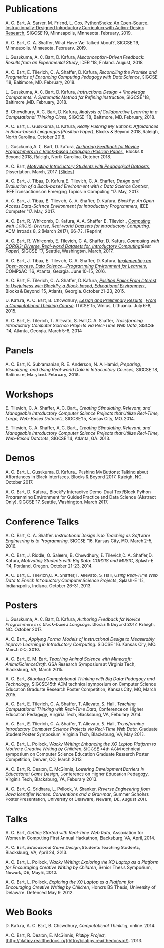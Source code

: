 # Publications

A. C. Bart, A. Sarver, M. Friend, L. Cox, [PythonSneks: An Open-Source, Instructionally-Designed Introductory Curriculum with Action-Design Research](papers/acbart-sigcse19-sneks.pdf), SIGCSE'19, Minneapolis, Minnesota. February, 2019.

A. C. Bart, C. A. Shaffer, What Have We Talked About?, SIGCSE'19, Minneapolis, Minnesota. February, 2019.

L. Gusukuma, A. C. Bart, D. Kafura, _Misconception-Driven Feedback: Results from an Experimental Study_, ICER '18, Finland. August, 2018.

A. C. Bart, E. Tilevich, C. A. Shaffer, D. Kafura, _Reconciling the Promise and Pragmatics of Enhancing Computing Pedagogy with Data Science_, SIGCSE '18, Baltimore, MD. February, 2018.  

L. Gusukuma, A. C. Bart, D. Kafura, _Instructional Design + Knowledge Components: A Systematic Method for Refining Instruction,_ SIGCSE '18, Baltimore ,MD. February, 2018.

B. Chowdhury, A. C. Bart, D. Kafura, _Analysis of Collaborative Learning in a Computational Thinking Class_, SIGCSE '18, Baltimore, MD. February, 2018.

A. C. Bart, L. Gusukuma, D. Kafura, _Really Pushing My Buttons: Affordances in Block-based Languages (Position Paper)_, Blocks & Beyond 2018, Raleigh, North Carolina. October 2018.

L. Gusukuma,A. C. Bart, D. Kafura, _[Authoring Feedback for Novice Programmers in a Block-based Language (Position Paper)](papers/s03-gusukuma.pdf)_, Blocks & Beyond 2018, Raleigh, North Carolina. October 2018.

A. C. Bart, _[Motivating Introductory Students with Pedagogical Datasets](papers/Bart_AC_D_2017.pdf)_, Dissertation. March, 2017. \[[Slides](papers/dissertation-acbart-slides.pdf)\]

A. C. Bart, J. Tibau, D. Kafura,E. Tilevich, C. A. Shaffer, _Design and Evaluation of a Block-based Environment with a Data Science Context_, IEEETransactions on Emerging Topics in Computing '17. May, 2017.

A. C. Bart, J. Tibau, E. Tilevich, C. A. Shaffer, D. Kafura, _BlockPy: An Open Access Data-Science Environment for Introductory Programmers_, IEEE Computer '17. May, 2017.

A. C. Bart, R. Whitcomb, D. Kafura, A. A. Shaffer, E. Tilevich., _[Computing with CORGIS: Diverse, Real-world Datasets for Introductory Computing](papers/p66-bart-inroads.pdf)._ ACM Inroads 8, 2 (March 2017), 66-72. \[Reprint\]

A. C. Bart, R. Whitcomb, E. Tilevich, C. A. Shaffer, D. Kafura, _[Computing with CORGIS: Diverse, Real-world Datasets for. Introductory Computing](papers/acbart-sigcse17-corgis.pdf)(Best Paper)_, SIGCSE '17, Seattle, Washington. March, 2017.

A. C. Bart, J. Tibau, E. Tilevich, C. A. Shaffer, D. Kafura, _[Implementing an Open-access, Data Science](goog_1803455961)__[Programming Environment for Learners](papers/compsac-paper367.pdf)_, COMPSAC '16, Atlanta, Georgia. June 10-15, 2016.

A. C. Bart, E. Tilevich, C. A. Shaffer, D. Kafura, _[Position Paper:From Interest to Usefulness with BlockPy, a Block-based, Educational Environment](papers/blockpy-position-paper.pdf)_, Blocks & Beyond '15, Atlanta, Georgia. October 21-23, 2015.

D. Kafura, A. C. Bart, B. Chowdhury, _[Design and Preliminary Results](goog_1803455971)__[From a Computational Thinking Course](papers/p63-kafura.pdf)_. ITiCSE'15, Vilnius, Lithuania. July 6-8, 2015.

A. C. Bart, E. Tilevich, T. Allevato, S. Hall,C. A. Shaffer, _Transforming Introductory Computer Science Projects via Real-Time Web Data_, SIGCSE '14, Atlanta, Georgia. March 5-8, 2014.

# Panels

A. C. Bart, K. Subramanian, R. E. Anderson, N. A. Hamid, _Preparing, Visualizing, and Using Real-world Data in Introductory Courses,_ SIGCSE'18, Baltimore, Maryland. February, 2018.

# Workshops

E. Tilevich, C. A. Shaffer, A. C. Bart., _Creating Stimulating, Relevant, and Manageable Introductory Computer Science Projects that Utilize Real-Time, Large, Web-Based Datasets_, SIGCSE'15, Kansas City, MO. 2014.

E. Tilevich, C. A. Shaffer, A. C. Bart., _Creating Stimulating, Relevant, and Manageable Introductory Computer Science Projects that Utilize Real-Time, Web-Based Datasets_, SIGCSE'14, Atlanta, GA. 2013.

# Demos

A. C. Bart, L. Gusukuma, D. Kafura., Pushing My Buttons: Talking about Affordances in Block Interfaces. Blocks & Beyond 2017. Raleigh, NC. October 2017.

A. C. Bart, D. Kafura., BlockPy Interactive Demo: Dual Text/Block Python Programming Environment for Guided Practice and Data Science (Abstract Only). SIGCSE'17. Seattle, Washington. March 2017.

# Conference Talks

A. C. Bart, C. A. Shaffer. _Instructional Design is to Teaching as Software Engineering is to Programming_. SIGCSE '16. Kansas City, MO. March 2-5, 2016.

A. C. Bart, J. Riddle, O. Saleem, B. Chowdhury, E. Tilevich,C. A. Shaffer,D. Kafura, _Motivating Students with Big Data: CORGIS and MUSIC_, Splash-E '14, Portland, Oregon. October 21-23, 2014.

A. C. Bart, E. Tilevich,C. A. Shaffer,T. Allevato, S. Hall, _Using Real-Time Web Data to Enrich Introductory Computer Science Projects_, Splash-E '13, Indianapolis, Indiana. October 26-31, 2013.

# Posters

L. Gusukuma, A. C. Bart, D. Kafura, _Authoring Feedback for Novice Programmers in a Block-based Language._ Blocks & Beyond 2017. Raleigh, NC. October 2017.

A. C. Bart., _Applying Formal Models of Instructional Design to Measurably Improve Learning in Introductory Computing_. SIGCSE '16. Kansas City, MO. March 2-5, 2016.

A. C. Bart, E. M. Bart, _Teaching Animal Science with Minecraft: AnimalScienceCraft_. GSA Research Symposium at Virginia Tech, Blacksburg, VA, March 2015.

A. C. Bart, _Situating Computational Thinking with Big Data: Pedagogy and Technology_, SIGCSE45th ACM technical symposium on Computer Science Education Graduate Research Poster Competition, Kansas City, MO, March 2015.

A. C. Bart, E. Tilevich, C. A. Shaffer, T. Allevato, S. Hall, _Teaching Computational Thinking with Real-Time Data_, Conference on Higher Education Pedagogy, Virginia Tech, Blacksburg, VA, Feburary 2014.

A. C. Bart, E. Tilevich, C. A. Shaffer, T. Allevato, S. Hall, _Transforming Introductory Computer Science Projects via Real-Time Web Data_, Graduate Student Poster Symposium, Virginia Tech, Blacksburg, VA, May 2013.

A. C. Bart, L. Pollock, _Wacky Writing: Enhancing the XO Laptop Platform to Motivate Creative Writing by Children_, SIGCSE 44th ACM technical symposium on Computer Science Education Graduate Resaerch Poster Competition, Denver, CO, March 2013.

A. C. Bart, R. Deaton, E. McGinnis, _Lowering Development Barriers in Educational Game Design_, Conference on Higher Education Pedagogy, Virginia Tech, Blacksburg, VA, Feburary 2013.

A. C. Bart, G. Sridhara, L. Pollock, V. Shanker, _Reverse Engineering from Java Identifier Names: Conventions and a Grammar_, Summer Scholars Poster Presentation, University of Delaware, Newark, DE, August 2011.

# Talks

A. C. Bart, _Getting Started with Real-Time Web Data_, Association for Women in Computing First Annual Hackathon, Blacksburg, VA, April, 2014.  

A. C. Bart, _Educational Game Design_, Students Teaching Students, Blacksburg, VA, April 24, 2013.

A. C. Bart, L. Pollock, _Wacky Writing: Exploring the XO Laptop as a Platform for Encouraging Creative Writing by Children_, Senior Thesis Symposium, Newark, DE, May 5, 2012.

A. C. Bart, L. Pollock, _Exploring the XO Laptop as a Platform for Encouraging Creative Writing by Children_, Honors BS Thesis, University of Delaware. Defended May 9, 2012.

# Web Books

D. Kafura, A. C. Bart, B. Chowdhury, _Computational Thinking_, online. 2014.  

A. C. Bart, R. Deaton, E. McGinnis, _Platipy Project_, [http://platipy.readthedocs.io/](http://platipy.readthedocs.io/). 2013.
